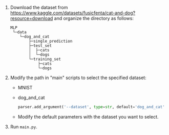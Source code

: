 1. Download the dataset from https://www.kaggle.com/datasets/fusicfenta/cat-and-dog?resource=download and organize the directory as follows:

    ```plain-text
    MLP
     └─data
        └─dog_and_cat
            ├─single_prediction
            ├─test_set
            │  ├─cats
            │  └─dogs
            └─training_set
                ├─cats
                └─dogs
    ```
   
2. Modify the path in "main" scripts to select the specified dataset:

   - MNIST

   - dog_and_cat

       ```python
       parser.add_argument('--dataset', type=str, default='dog_and_cat', help='Dataset name.')
       ```

   - Modify the default parameters with the dataset you want to select.

3. Run `main.py`.